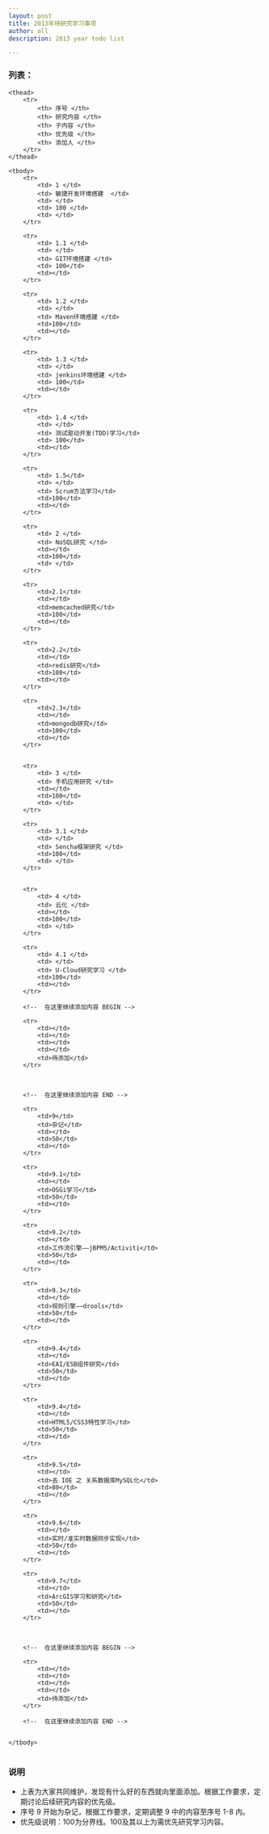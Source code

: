 ```yaml
---
layout: post
title: 2013年待研究学习事项
author: all
description: 2013 year todo list

---
```


### 列表：

<table>

    <thead>
        <tr>
            <th> 序号 </th>
            <th> 研究内容 </th>
            <th> 子内容 </th>
            <th> 优先级 </th>
            <th> 添加人 </th>
        </tr>
    </thead>

    <tbody>
        <tr>
            <td> 1 </td>
            <td> 敏捷开发环境搭建  </td>
            <td> </td>
            <td> 100 </td>
            <td> </td>
        </tr>
        
        <tr>
            <td> 1.1 </td>
            <td> </td>
            <td> GIT环境搭建 </td>
            <td> 100</td>
            <td></td>
        </tr>
        
        <tr>
            <td> 1.2 </td>
            <td> </td>
            <td> Maven环境搭建 </td>
            <td>100</td>
            <td></td>
        </tr>
        
        <tr>
            <td> 1.3 </td>
            <td> </td>
            <td> jenkins环境搭建 </td>
            <td> 100</td>
            <td></td>
        </tr>
        
        <tr>
            <td> 1.4 </td>
            <td> </td>
            <td> 测试驱动开发(TDD)学习</td>
            <td> 100</td>
            <td></td>
        </tr>
        
        <tr>
            <td> 1.5</td>
            <td> </td>
            <td> Scrum方法学习</td>
            <td>100</td>
            <td></td>
        </tr>
        
        <tr>
            <td> 2 </td>
            <td> NoSQL研究 </td>
            <td></td>
            <td>100</td>
            <td> </td>
        </tr>
        
        <tr>
            <td>2.1</td>
            <td></td>
            <td>memcached研究</td>
            <td>100</td>
            <td></td>
        </tr>
        
        <tr>
            <td>2.2</td>
            <td></td>
            <td>redis研究</td>
            <td>100</td>
            <td></td>
        </tr>
        
        <tr>
            <td>2.3</td>
            <td></td>
            <td>mongodb研究</td>
            <td>100</td>
            <td></td>
        </tr>
        
        
        <tr>
            <td> 3 </td>
            <td> 手机应用研究 </td>
            <td></td>
            <td>100</td>
            <td> </td>
        </tr>
        
        <tr>
            <td> 3.1 </td>
            <td> </td>
            <td> Sencha框架研究 </td>
            <td>100</td>
            <td> </td>
        </tr>
        
        
        <tr>
            <td> 4 </td>
            <td> 云化 </td>
            <td></td>
            <td>100</td>
            <td> </td>
        </tr>
        
        <tr>
            <td> 4.1 </td>
            <td> </td>
            <td> U-Cloud研究学习 </td>
            <td>100</td>
            <td></td>
        </tr>
        
        <!--  在这里继续添加内容 BEGIN -->
        
        <tr>
            <td></td>
            <td></td>
            <td></td>
            <td></td>
            <td>待添加</td>
        </tr>
        
        
        
        <!--  在这里继续添加内容 END -->
        
        <tr>
            <td>9</td>
            <td>杂记</td>
            <td></td>
            <td>50</td>
            <td></td>
        </tr>
        
        <tr>
            <td>9.1</td>
            <td></td>
            <td>OSGi学习</td>
            <td>50</td>
            <td></td>
        </tr>
        
        <tr>
            <td>9.2</td>
            <td></td>
            <td>工作流引擎——jBPM5/Activiti</td>
            <td>50</td>
            <td></td>
        </tr>
        
        <tr>
            <td>9.3</td>
            <td></td>
            <td>规则引擎——drools</td>
            <td>50</td>
            <td></td>
        </tr>
        
        <tr>
            <td>9.4</td>
            <td></td>
            <td>EAI/ESB组件研究</td>
            <td>50</td>
            <td></td>
        </tr>
        
        <tr>
            <td>9.4</td>
            <td></td>
            <td>HTML5/CSS3特性学习</td>
            <td>50</td>
            <td></td>
        </tr>
		
		<tr>
            <td>9.5</td>
            <td></td>
            <td>去 IOE 之 关系数据库MySQL化</td>
            <td>80</td>
            <td></td>
        </tr>
        
        <tr>
            <td>9.6</td>
            <td></td>
            <td>实时/准实时数据同步实现</td>
            <td>50</td>
            <td></td>
        </tr>
        
        <tr>
            <td>9.7</td>
            <td></td>
            <td>ArcGIS学习和研究</td>
            <td>50</td>
            <td></td>
        </tr>
        
        
		
		<!--  在这里继续添加内容 BEGIN -->
        
        <tr>
            <td></td>
            <td></td>
            <td></td>
            <td></td>
            <td>待添加</td>
        </tr>
        
        <!--  在这里继续添加内容 END -->
      	
        
    </tbody>
</table>

### 说明

* 上表为大家共同维护，发现有什么好的东西就向里面添加。根据工作要求，定期讨论后续研究内容的优先级。
* 序号 9 开始为杂记，根据工作要求，定期调整 9 中的内容至序号 1-8 内。
* 优先级说明：100为分界线。100及其以上为需优先研究学习内容。
